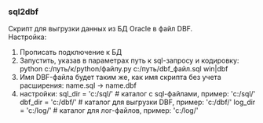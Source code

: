 ### sql2dbf
Скрипт для выгрузки данных из БД Oracle в файл DBF.\
Настройка:
1. Прописать подключение к БД
2. Запустить, указав в параметрах путь к sql-запросу и кодировку:
	python c:/путь/к/python/файлу.py c:/путь/dbf_файл.sql win|dbf
3. Имя DBF-файла будет таким же, как имя скрипта без учета расширения: name.sql -> name.dbf
4. настройки:
	sql_dir = 'c:/sql/'   # каталог с sql-файлами, пример: 'c:/sql/'
	dbf_dir = 'c:/dbf/'     # каталог для выгрузки DBF, пример: 'c:/dbf/'
	log_dir = 'c:/log/'       # каталог для лог-файлов, пример: 'c:/log/'
